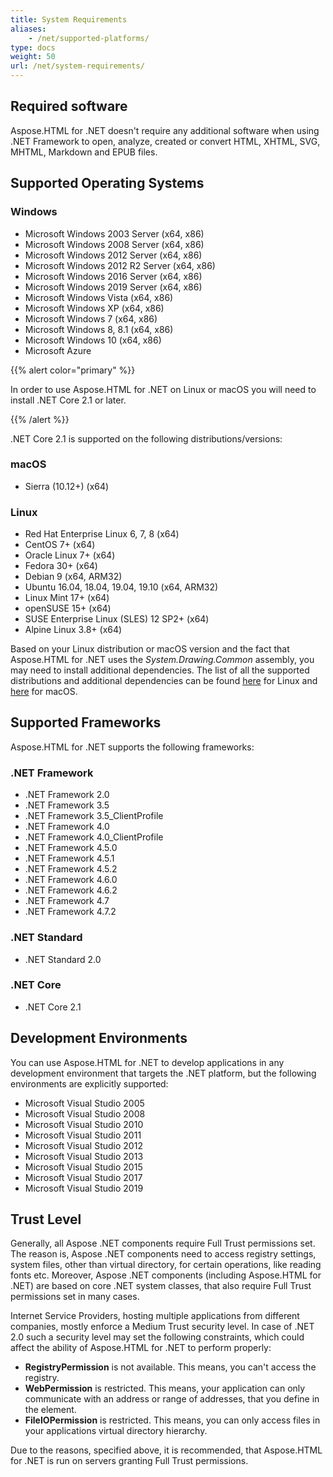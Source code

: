 ```yaml
---
title: System Requirements
aliases:
    - /net/supported-platforms/
type: docs
weight: 50
url: /net/system-requirements/
---
```


## **Required software**
Aspose.HTML for .NET doesn't require any additional software when using .NET Framework to open, analyze, created or convert HTML, XHTML, SVG, MHTML, Markdown and EPUB files.
## **Supported Operating Systems**
### **Windows**
- Microsoft Windows 2003 Server (x64, x86)
- Microsoft Windows 2008 Server (x64, x86)
- Microsoft Windows 2012 Server (x64, x86)
- Microsoft Windows 2012 R2 Server (x64, x86)
- Microsoft Windows 2016 Server (x64, x86)
- Microsoft Windows 2019 Server (x64, x86)
- Microsoft Windows Vista (x64, x86)
- Microsoft Windows XP (x64, x86)
- Microsoft Windows 7 (x64, x86)
- Microsoft Windows 8, 8.1 (x64, x86)
- Microsoft Windows 10 (x64, x86)
- Microsoft Azure

{{% alert color="primary" %}} 

In order to use Aspose.HTML for .NET on Linux or macOS you will need to install .NET Core 2.1 or later.

{{% /alert %}} 

.NET Core 2.1 is supported on the following distributions/versions:
### **macOS**
- Sierra (10.12+) (x64)
### **Linux**
- Red Hat Enterprise Linux 6, 7, 8 (x64)
- CentOS 7+ (x64)
- Oracle Linux 7+ (x64)
- Fedora 30+ (x64)
- Debian 9 (x64, ARM32)
- Ubuntu 16.04, 18.04, 19.04, 19.10 (x64, ARM32)
- Linux Mint 17+ (x64)
- openSUSE 15+ (x64)
- SUSE Enterprise Linux (SLES) 12 SP2+ (x64)
- Alpine Linux 3.8+ (x64)

Based on your Linux distribution or macOS version and the fact that Aspose.HTML for .NET uses the *System.Drawing.Common* assembly, you may need to install additional dependencies. The list of all the supported distributions and additional dependencies can be found [here](https://docs.microsoft.com/en-us/dotnet/core/install/dependencies?tabs=netcore21&pivots=os-linux) for Linux and [here](https://docs.microsoft.com/en-us/dotnet/core/install/dependencies?tabs=netcore21&pivots=os-macos) for macOS.
## **Supported Frameworks**
Aspose.HTML for .NET supports the following frameworks:
### **.NET Framework**
- .NET Framework 2.0
- .NET Framework 3.5
- .NET Framework 3.5_ClientProfile
- .NET Framework 4.0
- .NET Framework 4.0_ClientProfile
- .NET Framework 4.5.0
- .NET Framework 4.5.1
- .NET Framework 4.5.2
- .NET Framework 4.6.0
- .NET Framework 4.6.2
- .NET Framework 4.7
- .NET Framework 4.7.2
### **.NET Standard**
- .NET Standard 2.0
### **.NET Core**
- .NET Core 2.1
## **Development Environments**
You can use Aspose.HTML for .NET to develop applications in any development environment that targets the .NET platform, but the following environments are explicitly supported:

- Microsoft Visual Studio 2005
- Microsoft Visual Studio 2008
- Microsoft Visual Studio 2010
- Microsoft Visual Studio 2011
- Microsoft Visual Studio 2012
- Microsoft Visual Studio 2013
- Microsoft Visual Studio 2015
- Microsoft Visual Studio 2017
- Microsoft Visual Studio 2019
## **Trust Level**
Generally, all Aspose .NET components require Full Trust permissions set. The reason is, Aspose .NET components need to access registry settings, system files, other than virtual directory, for certain operations, like reading fonts etc. Moreover, Aspose .NET components (including Aspose.HTML for .NET) are based on core .NET system classes, that also require Full Trust permissions set in many cases.

Internet Service Providers, hosting multiple applications from different companies, mostly enforce a Medium Trust security level. In case of .NET 2.0 such a security level may set the following constraints, which could affect the ability of Aspose.HTML for .NET to perform properly:

- **RegistryPermission** is not available. This means, you can't access the registry.
- **WebPermission** is restricted. This means, your application can only communicate with an address or range of addresses, that you define in the <trust> element.
- **FileIOPermission** is restricted. This means, you can only access files in your applications virtual directory hierarchy.

Due to the reasons, specified above, it is recommended, that Aspose.HTML for .NET is run on servers granting Full Trust permissions.
